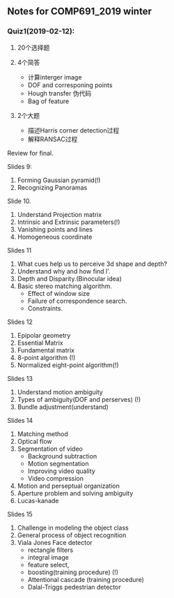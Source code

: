 ## Notes for COMP691_2019 winter 


### Quiz1(2019-02-12):

1. 20个选择题
2. 4个简答
    * 计算interger image 
    * DOF and corresponing points 
    * Hough transfer 伪代码 
    * Bag of feature
3. 2个大题

    * 描述Harris corner detection过程 
    * 解释RANSAC过程

Review for final.

Slides 9: 
1. Forming Gaussian pyramid(!)
2. Recognizing Panoramas

Slide 10.
1. Understand Projection matrix
2. Intrinsic and Extrinsic parameters(!)
3. Vanishing points and lines
4. Homogeneous coordinate

Slides 11
1. What cues help us to perceive 3d shape and depth?
2. Understand why and how find l'.
3. Depth and Disparity.(Binocular idea) 
4. Basic stereo matching algorithm.
    * Effect of window size
    * Failure of correspondence search.
    * Constraints.
   
Slides 12
1. Epipolar geometry
2. Essential Matrix
3. Fundamental matrix
4. 8-point algorithm (!)
5. Normalized eight-point algorithm(!)

Slides 13 
1. Understand motion ambiguity
2. Types of ambiguity(DOF and perserves) (!)
3. Bundle adjustment(understand)

Slides 14
1. Matching method
2. Optical flow
3. Segmentation of video
   * Background subtraction
   * Motion segmentation
   * Improving video quality
   * Video compression
4. Motion and perseptual organization
5. Aperture problem and solving ambiguity
6. Lucas-kanade 

Slides 15
1. Challenge in modeling the object class
2. General process of object recognition
3. Viala Jones Face detector
     * rectangle filters
     * integral image
     * feature select,
     * boosting(training procedure) (!)
     * Attentional cascade (training procedure)
     * Dalal-Triggs pedestrian detector
   
   



